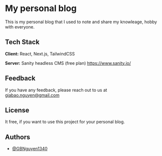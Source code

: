 
# My personal blog

This is my personal blog that I used to note and share my knowleage, hobby with everyone. 



## Tech Stack

**Client:** React, Next.js, TailwindCSS

**Server:** Sanity headless CMS (free plan) https://www.sanity.io/


## Feedback

If you have any feedback, please reach out to us at giabao.nguyen@gmail.com


## License

It free, if you want to use this project for your personal blog.


## Authors

- [@GBNguyen1340](https://github.com/GBNguyen1340)

